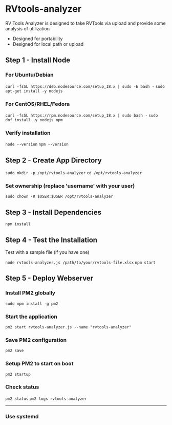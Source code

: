 # RVtools-analyzer
RV Tools Analyzer is designed to take RVTools via upload and provide some analysis of utilization
- Designed for portability
- Designed for local path or upload


## Step 1 - Install Node
### For Ubuntu/Debian
```curl -fsSL https://deb.nodesource.com/setup_18.x | sudo -E bash -```
```sudo apt-get install -y nodejs```

### For CentOS/RHEL/Fedora
```curl -fsSL https://rpm.nodesource.com/setup_18.x | sudo bash -```
```sudo dnf install -y nodejs npm```

### Verify installation
```node --version```
```npm --version```

## Step 2 - Create App Directory

```sudo mkdir -p /opt/rvtools-analyzer```
```cd /opt/rvtools-analyzer```

### Set ownership (replace 'username' with your user)
```sudo chown -R $USER:$USER /opt/rvtools-analyzer```

## Step 3 - Install Dependencies
   ```npm install```

## Step 4 - Test the Installation
Test with a sample file (if you have one)

```node rvtools-analyzer.js /path/to/your/rvtools-file.xlsx```
```npm start```

## Step 5 - Deploy Webserver
### Install PM2 globally
```sudo npm install -g pm2```

### Start the application
```pm2 start rvtools-analyzer.js --name "rvtools-analyzer"```

### Save PM2 configuration
```pm2 save```

### Setup PM2 to start on boot
```pm2 startup```

### Check status
```pm2 status```
```pm2 logs rvtools-analyzer```

----------------------------
### Use systemd


   
